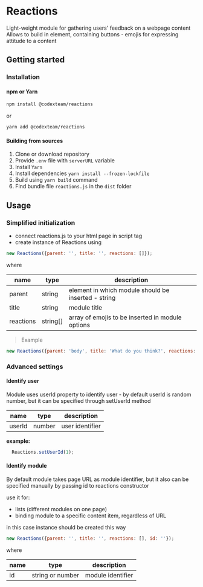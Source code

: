 # Reactions

Light-weight module for gathering users' feedback on a webpage content
Allows to build in element, containing buttons - emojis for expressing attitude to a content

## Getting started

### Installation 

#### npm or Yarn

```bash
npm install @codexteam/reactions
```

or

```bash
yarn add @codexteam/reactions
```

#### Building from sources

1. Clone or download repository
2. Provide `.env` file with `serverURL` variable
3. Install `Yarn`
4. Install dependencies `yarn install --frozen-lockfile`
5. Build using `yarn build` command
6. Find bundle file `reactions.js` in the `dist` folder

## Usage

### Simplified initialization

* connect reactions.js to your html page in script tag
* create instance of Reactions using 

```javascript
new Reactions({parent: '', title: '', reactions: []});
```

where

| name      | type   | description                                       |
|-----------|--------|---------------------------------------------------|
|parent     |string  |element in which module should be inserted - string|
|title      |string  |module title                                       |
|reactions  |string[]|array of emojis to be inserted in module options   |

> Example

```javascript
new Reactions({parent: 'body', title: 'What do you think?', reactions: ['😁', '😁', '😁']});
```

### Advanced settings

#### Identify user

Module uses userId property to identify user - by default userId is random number, but it can be specified through setUserId method

| name  | type  | description    |
|-------|------ |----------------|
|userId |number |user identifier |

**example:**

```javascript
  Reactions.setUserId(1);
```
#### Identify module

By default module takes page URL as module identifier, but it also can be specified manually by passing id to reactions constructor

use it for:
* lists (different modules on one page)
* binding module to a specific content item, regardless of URL

in this case instance should be created this way

```javascript
new Reactions({parent: '', title: '', reactions: [], id: ''});
```

where

| name | type            | description      |
|------|-----------------|------------------|
|id    |string or number |module identifier |





